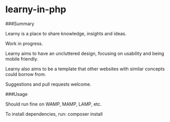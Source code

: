 # learny-in-php

###Summary

Learny is a place to share knowledge, insights and ideas.

Work in progress.

Learny aims to have an uncluttered design, focusing on usability and being mobile friendly.

Learny also aims to be a template that other websites with similar concepts could borrow from.

Suggestions and pull requests welcome.

###Usage

Should run fine on WAMP, MAMP, LAMP, etc.

To install dependencies, run: composer install
